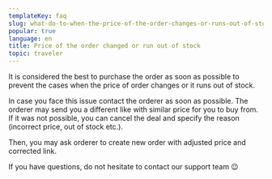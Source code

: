 ```yaml
---
templateKey: faq
slug: what-do-to-when-the-price-of-the-order-changes-or-runs-out-of-stock
popular: true
language: en
title: Price of the order changed or run out of stock
topic: traveler
---
```

It is considered the best to purchase the order as soon as possible to prevent the cases when the price of order changes or it runs out of stock.

In case you face this issue contact the orderer as soon as possible. The orderer may send you a different like with similar price for you to buy from. If it was not possible, you can cancel the deal and specify the reason (incorrect price, out of stock etc.). 

Then, you may ask orderer to create new order with adjusted price and corrected link. 

If you have questions, do not hesitate to contact our support team 😉